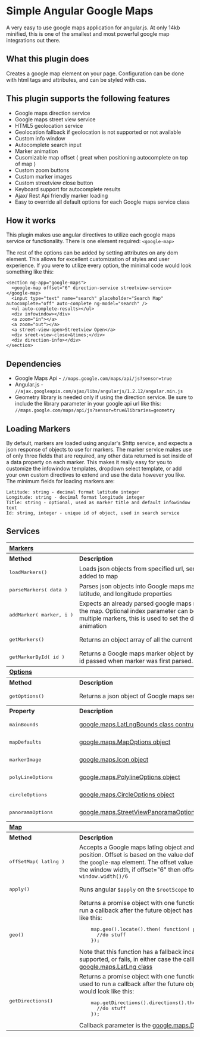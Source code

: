 # Simple Angular Google Maps
A very easy to use google maps application for angular.js. At only 14kb minified, this is one of the smallest and most powerful google map integrations out there.

## What this plugin does
Creates a google map element on your page. Configuration can be done with html tags and attributes, and can be styled with css.

## This plugin supports the following features
* Google maps direction service
* Google maps street view service
* HTML5 geolocation service
* Geolocation fallback if geolocation is not supported or not available
* Custom info window
* Autocomplete search input
* Marker animation
* Cusomizable map offset ( great when positioning autocomplete on top of map )
* Custom zoom buttons
* Custom marker images
* Custom streetview close button
* Keyboard support for autocomplete results
* Ajax/ Rest Api friendly marker loading
* Easy to override all default options for each Google maps service class

## How it works
This plugin makes use angular directives to utilize each google maps service or functionality. There is one element required: ```<google-map>```

The rest of the options can be added by setting attributes on any dom element. This allows for excellent customization of styles and user experience. If you were to utilize every option, the minimal code would look something like this:

```
<section ng-app="google-maps">
  <google-map offset="6" direction-service streetview-service></google-map>
  <input type="text" name="search" placeholder="Search Map" autocomplete="off" auto-complete ng-model="search" />
  <ul auto-complete-results></ul>
  <div infowindow></div>
  <a zoom="in"></a>
  <a zoom="out"></a>
  <a street-view-open>Streetview Open</a>
  <div sreet-view-close>&times;</div>
  <div direction-info></div>
</section>
```

## Dependencies
* Google Maps Api - ```//maps.google.com/maps/api/js?sensor=true```
* Angular.js - ```//ajax.googleapis.com/ajax/libs/angularjs/1.2.12/angular.min.js```
* Geometry library is needed only if using the direction service. Be sure to include the library parameter in your google api url like this: ```//maps.google.com/maps/api/js?sensor=true&libraries=geometry```

## Loading Markers
By default, markers are loaded using angular's $http service, and expects a json response of objects to use for markers. The marker service makes use of only three fields that are required, any other data returned is set inside of a data property on each marker. This makes it really easy for you to customize the infowindow templates, dropdown select template, or add your own custom directives to extend and use the data however you like. The minimum fields for loading markers are:

```
Latitude: string - decimal format latitude integer
Longitude: string - decimal format longitude integer
Title: string - optional, used as marker title and default infowindow text
Id: string, integer - unique id of object, used in search service
```

## Services

<table>
  <tr>
    <th colspan="2" align="left"><a href="#markers_service">Markers</a></th>
  <tr>
  <tr>
    <th align="left">Method</th>
    <th align="left">Description</th>
  <tr>
  <tr>
    <td><pre>loadMarkers()</pre></td>
    <td>Loads json objects from specified url, sends them to be parsed and added to map</td>
  </tr>
  <tr>
    <td><pre>parseMarkers( data )</pre></td>
    <td>Parses json objects into Google maps marker class objects. Requires latitude, and longitude properties</td>
  </tr>
  <tr>
    <td><pre>addMarker( marker, i )</pre></td>
    <td>Expects an already parsed google maps marker object and adds it to the map. Optional index parameter can be passed when adding multiple markers, this is used to set the delay for the marker drop animation</td>
  </tr>
  <tr>
    <td><pre>getMarkers()</pre></td>
    <td>Returns an object array of all the current markers loaded in the map</td>
  </tr>
  <tr>
    <td><pre>getMarkerById( id )</pre></td>
    <td>Returns a Google maps marker object by searching against the unique id passed when marker was first parsed.</td>
  </tr>
  <tr>
    <th colspan="2" align="left"><a href="#options_service">Options</a></th>
  <tr>
  <tr>
    <th align="left">Method</th>
    <th align="left">Description</th>
  <tr>
  <tr>
    <td><pre>getOptions()</pre></td>
    <td>Returns a json object of Google maps service class options</td>
  </tr>
  <tr>
    <th align="left">Property</th>
    <th align="left">Description</th>
  <tr>
  <tr>
    <td><pre>mainBounds</pre></td>
    <td><a href="https://developers.google.com/maps/documentation/javascript/reference?csw=1#LatLngBounds">google.maps.LatLngBounds class contructor</a></td>
  </tr>
  <tr>
    <td><pre>mapDefaults</pre></td>
    <td><a href="https://developers.google.com/maps/documentation/javascript/reference?csw=1#MapOptions">google.maps.MapOptions object</a></td>
  </tr>
  <tr>
    <td><pre>markerImage</pre></td>
    <td><a href="https://developers.google.com/maps/documentation/javascript/reference?csw=1#Icon">google.maps.Icon object</a></td>
  </tr>
  <tr>
    <td><pre>polyLineOptions</pre></td>
    <td><a href="https://developers.google.com/maps/documentation/javascript/reference?csw=1#PolylineOptions">google.maps.PolylineOptions object</a></td>
  </tr>
  <tr>
    <td><pre>circleOptions</pre></td>
    <td><a href="https://developers.google.com/maps/documentation/javascript/reference?csw=1#CircleOptions">google.maps.CircleOptions object</a></td>
  </tr>
  <tr>
    <td><pre>panoramaOptions</pre></td>
    <td><a href="https://developers.google.com/maps/documentation/javascript/reference?csw=1#StreetViewPanoramaOptions">google.maps.StreetViewPanoramaOptions object</a></td>
  </tr>
  <tr>
    <th colspan="2" align="left"><a href="#map_service">Map</a></th>
  <tr>
  <tr>
    <th align="left">Method</th>
    <th align="left">Description</th>
  <tr>
  <tr>
    <td><pre>offSetMap( latlng )</pre></td>
    <td>Accepts a Google maps latlng object and 'offsets' the map to that position. Offset is based on the value defined in the offset attribute on the <code>google-map</code> element. The offset value is the denomiator for dividing the window width, if offset="6" then offset value equals <code>window.width()/6</code></td>
  </tr>
  <tr>
    <td><pre>apply()</pre></td>
    <td>Runs angular <code>$apply</code> on the <code>$rootScope</code> to digest any outside changes</td>
  </tr>
  <tr>
    <td><pre>geo()</pre></td>
    <td>Returns a promise object with one function <code>locate()</code> which is used to run a callback after the future object has returned. Usage would look like this:
    <pre>
    map.geo().locate().then( function( position ) { 
      //do stuff 
    });</pre>
    Note that this function has a fallback incase geolocation is not supported, or fails, in either case the callback parameter is a <a href="https://developers.google.com/maps/documentation/javascript/reference?csw=1#LatLng">google.maps.LatLng class</a>
  </tr>
  <tr>
    <td><pre>getDirections()</pre></td>
    <td>Returns a promise object with one function <code>directions()</code> which is used to run a callback after the future object has returned. Usage would look like this:
    <pre>
    map.getDirections().directions().then( function( directions ) { 
      //do stuff 
    });</pre>
    Callback parameter is the <a href="https://developers.google.com/maps/documentation/javascript/reference?csw=1#DirectionsResult">google.maps.DirectionsResult object</a>
  </tr>
</table>

















